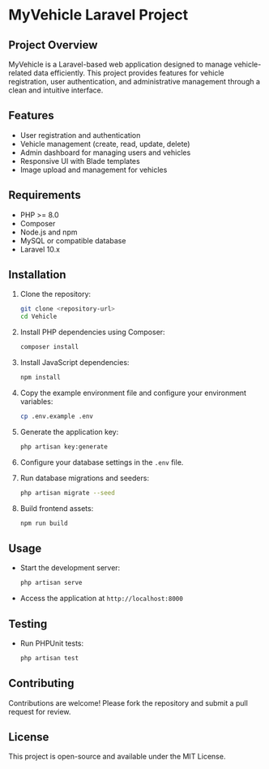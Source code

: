 # MyVehicle Laravel Project

## Project Overview
MyVehicle is a Laravel-based web application designed to manage vehicle-related data efficiently. This project provides features for vehicle registration, user authentication, and administrative management through a clean and intuitive interface.

## Features
- User registration and authentication
- Vehicle management (create, read, update, delete)
- Admin dashboard for managing users and vehicles
- Responsive UI with Blade templates
- Image upload and management for vehicles

## Requirements
- PHP >= 8.0
- Composer
- Node.js and npm
- MySQL or compatible database
- Laravel 10.x

## Installation

1. Clone the repository:
   ```bash
   git clone <repository-url>
   cd Vehicle
   ```

2. Install PHP dependencies using Composer:
   ```bash
   composer install
   ```

3. Install JavaScript dependencies:
   ```bash
   npm install
   ```

4. Copy the example environment file and configure your environment variables:
   ```bash
   cp .env.example .env
   ```

5. Generate the application key:
   ```bash
   php artisan key:generate
   ```

6. Configure your database settings in the `.env` file.

7. Run database migrations and seeders:
   ```bash
   php artisan migrate --seed
   ```

8. Build frontend assets:
   ```bash
   npm run build
   ```

## Usage

- Start the development server:
  ```bash
  php artisan serve
  ```

- Access the application at `http://localhost:8000`

## Testing

- Run PHPUnit tests:
  ```bash
  php artisan test
  ```

## Contributing

Contributions are welcome! Please fork the repository and submit a pull request for review.

## License

This project is open-source and available under the MIT License.
